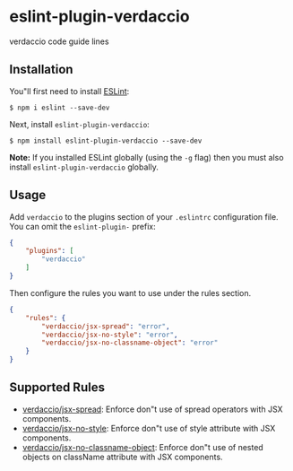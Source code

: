 # eslint-plugin-verdaccio

verdaccio code guide lines

## Installation

You"ll first need to install [ESLint](http://eslint.org):

```
$ npm i eslint --save-dev
```

Next, install `eslint-plugin-verdaccio`:

```
$ npm install eslint-plugin-verdaccio --save-dev
```

**Note:** If you installed ESLint globally (using the `-g` flag) then you must also install `eslint-plugin-verdaccio` globally.

## Usage

Add `verdaccio` to the plugins section of your `.eslintrc` configuration file. You can omit the `eslint-plugin-` prefix:

```json
{
    "plugins": [
        "verdaccio"
    ]
}
```


Then configure the rules you want to use under the rules section.

```json
{
    "rules": {
        "verdaccio/jsx-spread": "error",
        "verdaccio/jsx-no-style": "error",
        "verdaccio/jsx-no-classname-object": "error"
    }
}
```

## Supported Rules

* [verdaccio/jsx-spread](docs/rules/jsx-spread.md): Enforce don"t use of spread operators with JSX components.
* [verdaccio/jsx-no-style](docs/rules/jsx-no-style.md): Enforce don"t use of style attribute with JSX components.
* [verdaccio/jsx-no-classname-object](docs/rules/jsx-no-classname-object.md): Enforce don"t use of nested objects on className attribute with JSX components.





